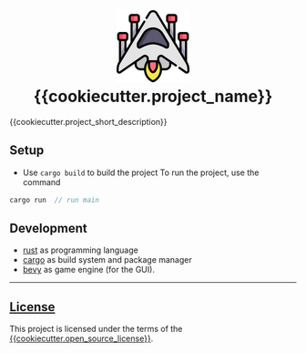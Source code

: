 <h1 align="center">
    <img src="resources/img/{{cookiecutter.project_name}}.png" alt="Space Ship" width="128">
    <div align="center">{{cookiecutter.project_name}}</div>
</h1>

{{cookiecutter.project_short_description}}

## Setup
- Use `cargo build` to build the project
To run the project, use the command 
```rust
cargo run  // run main 
```

## Development
- [rust](https://www.rust-lang.org/) as programming language
- [cargo](https://doc.rust-lang.org/cargo/) as build system and package manager
- [bevy](https://bevyengine.org/) as game engine (for the GUI).

----
## [License](LICENSE.md)
This project is licensed under the terms of the [{{cookiecutter.open_source_license}}](LICENSE.md).
